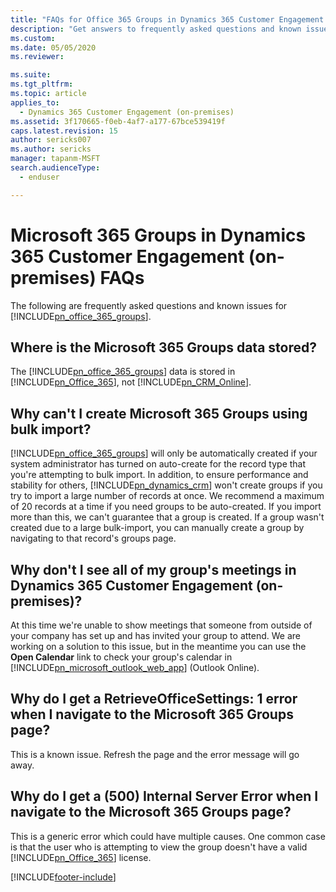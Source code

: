 ```yaml
---
title: "FAQs for Office 365 Groups in Dynamics 365 Customer Engagement (on-premises)"
description: "Get answers to frequently asked questions and known issues regarding the use of Office 365 Groups with Dynamics 365 Customer Engagement (on-premises)."
ms.custom: 
ms.date: 05/05/2020
ms.reviewer: 

ms.suite: 
ms.tgt_pltfrm: 
ms.topic: article
applies_to: 
  - Dynamics 365 Customer Engagement (on-premises)
ms.assetid: 3f170665-f0eb-4af7-a177-67bce539419f
caps.latest.revision: 15
author: sericks007
ms.author: sericks
manager: tapanm-MSFT
search.audienceType: 
  - enduser

---
```

# Microsoft 365 Groups in Dynamics 365 Customer Engagement (on-premises) FAQs

The following are frequently asked questions and known issues for [!INCLUDE[pn_office_365_groups](../includes/pn-office-365-groups.md)].  
  
## Where is the Microsoft 365 Groups data stored?  
 The [!INCLUDE[pn_office_365_groups](../includes/pn-office-365-groups.md)] data is stored in [!INCLUDE[pn_Office_365](../includes/pn-office-365.md)], not [!INCLUDE[pn_CRM_Online](../includes/pn-crm-online.md)].  
  
## Why can't I create Microsoft 365 Groups using bulk import?  
 [!INCLUDE[pn_office_365_groups](../includes/pn-office-365-groups.md)] will only be automatically created if your system administrator has turned on auto-create for the record type that you're attempting to bulk import. In addition, to ensure performance and stability for others, [!INCLUDE[pn_dynamics_crm](../includes/pn-dynamics-crm.md)] won't create groups if you try to import a large number of records at once. We recommend a maximum of 20 records at a time if you need groups to be auto-created. If you import more than this, we can't guarantee that a group is created. If a group wasn't created due to a large bulk-import, you can manually create a group by navigating to that record's groups page.  
  
## Why don't I see all of my group's meetings in Dynamics 365 Customer Engagement (on-premises)?  
 At this time we're unable to show meetings that someone from outside of your company has set up and has invited your group to attend. We are working on a solution to this issue, but in the meantime you can use the **Open Calendar** link to check your group's calendar in [!INCLUDE[pn_microsoft_outlook_web_app](../includes/pn-microsoft-outlook-web-app.md)] (Outlook Online).  
  
## Why do I get a RetrieveOfficeSettings: 1 error when I navigate to the Microsoft 365 Groups page?  
 This is a known issue. Refresh the page and the error message will go away.  
  
## Why do I get a (500) Internal Server Error when I navigate to the Microsoft 365 Groups page?  
 This is a generic error which could have multiple causes. One common case is that the user who is attempting to view the group doesn't have a valid [!INCLUDE[pn_Office_365](../includes/pn-office-365.md)] license.  
  


[!INCLUDE[footer-include](../../../includes/footer-banner.md)]
